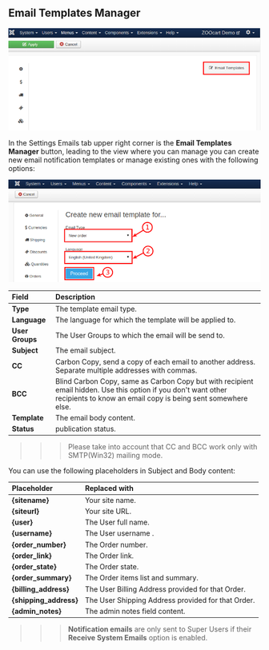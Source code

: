 ## Email Templates Manager

![Emais Template Manager](emails-template.png)

In the Settings Emails tab upper right corner is the **Email Templates Manager** button, leading to the view where you can manage you can create new email notification templates or manage existing ones with the following options:

![Email page](emails.png)

| Field       | Description |
| :---------- | :---------- |
| **Type** | The template email type. |
| **Language** | The language for which the template will be applied to. |
| **User Groups** | The User Groups to which the email will be send to. |
| **Subject** | The email subject. |
| **CC** | Carbon Copy, send a copy of each email to another address. Separate multiple addresses with commas. |
| **BCC** | Blind Carbon Copy, same as Carbon Copy but with recipient email hidden. Use this option if you don't want other recipients to know an email copy is being sent somewhere else. |
| **Template** | The email body content. |
| **Status** | publication status. |

>>> Please take into account that CC and BCC work only with SMTP(Win32) mailing mode.

You can use the following placeholders in Subject and Body content:

| Placeholder | Replaced with |
| :---------- | :---------- |
| **{sitename}** | Your site name. |
| **{siteurl}** | Your site URL. |
| **{user}** | The User full name. |
| **{username}** | The User username . |
| **{order_number}** | The Order number. |
| **{order_link}** | The Order link. |
| **{order_state}** | The Order state. |
| **{order_summary}** | The Order items list and summary. |
| **{billing_address}** | The User Billing Address provided for that Order. |
| **{shipping_address}** | The User Shipping Address provided for that Order. |
| **{admin_notes}** | The admin notes field content. |

>>> **Notification emails** are only sent to Super Users if their **Receive System Emails** option is enabled.
